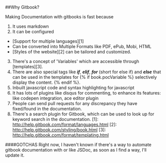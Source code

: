 ##Why Gitbook?

Making Documentation with gitbooks is fast because 
1. It uses markdown
2. It can be configured
- [Support for multiple languages][1]
- Can be converted into Multiple Formats like PDF, ePub, Mobi, HTML
- [Styles of the website][2] can be tailored and customized.
3. There's a concept of 'Variables' which are accessible through [templates][3]. 
4. There are also special tags like **_if_**, **_elif_**, **_for_** (short for else if) and **_else_** that can be used in the templates for {% if book.pocVariable %} selectively display the content. {% endif %}. 
5. Inbuilt javascript code and syntax highlighting for javascript
6. It has lots of plugins like disqus for commenting, to enhance its features: like codepen integration, ace editor plugin
7. People can send pull requests for any discrepancy they have fixed/found in the documentation.
8. There's a search plugin for Gitbook, which can be used to look up for keyword search in the documentation.
[1]: http://help.gitbook.com/format/languages.html
[2]: http://help.gitbook.com/styling/book.html
[3]: http://help.gitbook.com/format/templating.html


####GOTCHAS
Right now, I haven't known if there's a way to automate gitbook documentation with or like JSDoc, as soon as I find a way, I'll update it.
